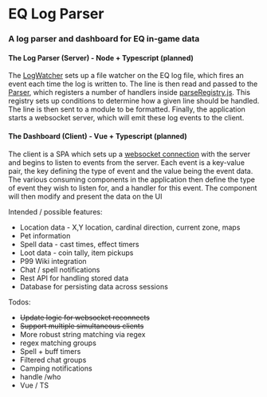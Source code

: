 # EQ Log Parser
### A log parser and dashboard for EQ in-game data

#### The Log Parser (Server) - Node + Typescript (planned)
The [LogWatcher](./server/parser/LogWatcher.js) sets up a file watcher on the EQ log file, which fires an event each time the log is written to. The line is then read and passed to the [Parser](./server/parser/Parser.js), which registers a number of handlers inside [parseRegistry.js](./server/utils/parseRegistry.js). This registry sets up conditions to determine how a given line should be handled. The line is then sent to a module to be formatted. Finally, the application starts a websocket server, which will emit these log events to the client.

#### The Dashboard (Client) - Vue + Typescript (planned)
The client is a SPA which sets up a [websocket connection](./client/src/composables/useWebSocket.js) with the server and begins to listen to events from the server. Each event is a key-value pair, the key defining the type of event and the value being the event data. The various consuming components in the application then define the type of event they wish to listen for, and a handler for this event. The component will then modify and present the data on the UI

Intended / possible features:
- Location data - X,Y location, cardinal direction, current zone, maps
- Pet information
- Spell data - cast times, effect timers
- Loot data - coin tally, item pickups
- P99 Wiki integration
- Chat / spell notifications
- Rest API for handling stored data
- Database for persisting data across sessions

Todos:
- ~~Update logic for websocket reconnects~~
- ~~Support multiple simultaneous clients~~
- More robust string matching via regex
- regex matching groups
- Spell + buff timers
- Filtered chat groups
- Camping notifications
- handle /who
- Vue / TS